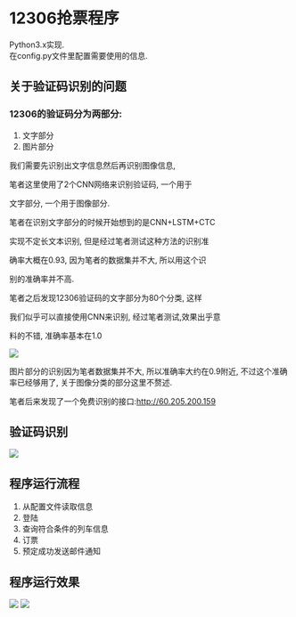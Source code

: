 # 12306抢票程序
Python3.x实现.<br>
在config.py文件里配置需要使用的信息.

## 关于验证码识别的问题
### 12306的验证码分为两部分:
1. 文字部分
2. 图片部分

我们需要先识别出文字信息然后再识别图像信息, 

笔者这里使用了2个CNN网络来识别验证码, 一个用于

文字部分, 一个用于图像部分.
    
笔者在识别文字部分的时候开始想到的是CNN+LSTM+CTC

实现不定长文本识别, 但是经过笔者测试这种方法的识别准

确率大概在0.93, 因为笔者的数据集并不大, 所以用这个识

别的准确率并不高.
    
笔者之后发现12306验证码的文字部分为80个分类, 这样

我们似乎可以直接使用CNN来识别, 经过笔者测试,效果出乎意

料的不错, 准确率基本在1.0
    
<img src="https://github.com/wudinaonao/12306_grab_ticket/blob/master/use/captcha_text.png">

图片部分的识别因为笔者数据集并不大, 所以准确率大约在0.9附近, 不过这个准确率已经够用了, 关于图像分类的部分这里不赘述.

笔者后来发现了一个免费识别的接口:http://60.205.200.159


## 验证码识别
<img src="https://github.com/wudinaonao/12306_grab_ticket/blob/master/use/mark_captcha.png?raw=true">

## 程序运行流程
1. 从配置文件读取信息
2. 登陆
3. 查询符合条件的列车信息
4. 订票
5. 预定成功发送邮件通知

## 程序运行效果

<img src="https://github.com/wudinaonao/12306_grab_ticket/blob/master/use/run.png?raw=true">
<img src="https://github.com/wudinaonao/12306_grab_ticket/blob/master/use/result.png?raw=true">
